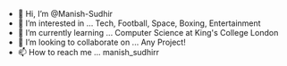 - 👋 Hi, I’m @Manish-Sudhir
- 👀 I’m interested in ... Tech, Football, Space, Boxing, Entertainment
- 🌱 I’m currently learning ... Computer Science at King's College London
- 💞️ I’m looking to collaborate on ... Any Project!
- 📫 How to reach me ... manish_sudhirr

<!---
Manish-Sudhir/Manish-Sudhir is a ✨ special ✨ repository because its `README.md` (this file) appears on your GitHub profile.
You can click the Preview link to take a look at your changes.
--->
